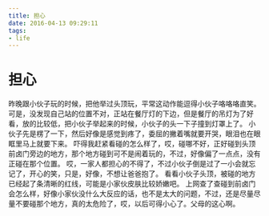 ```yaml
---
title: 担心
date: 2016-04-13 09:29:11
tags:
- life
---
```


# 担心
昨晚跟小伙子玩的时候，把他举过头顶玩，平常这动作能逗得小伙子咯咯咯直笑。可是，没发现自己站的位置不对，正站在餐厅灯的下边，但是餐厅的吊灯为了好看，放的比较低，把小伙子举起来的时候，小伙子的头一下子撞到灯罩上了。
小伙子先是楞了一下，然后好像是感觉到疼了，委屈的撇着嘴就要开哭，眼泪也在眼眶里马上就要下来。
吓得我赶紧看碰的怎么样了，哎，碰哪不好，正好碰到头顶前卤门旁边的地方，那个地方碰到可不是闹着玩的，不过，好像偏了一点点，没有正碰在那个位置。
哎，一家人都担心的不得了，不过小伙子倒是过了一小会就忘记了，开心的笑，只是，好像，不想让爸爸抱了。
看看小伙子头顶，被碰的地方已经起了条清晰的红线，可能是小家伙皮肤比较娇嫩吧。
上网查了查碰到前卤门会怎么样，好像小家伙没什么大反应的话，也不是太大的问题，不过，还是尽量尽量不要碰那个地方，真的太危险了，哎，以后可得小心了。父母的这心啊。
